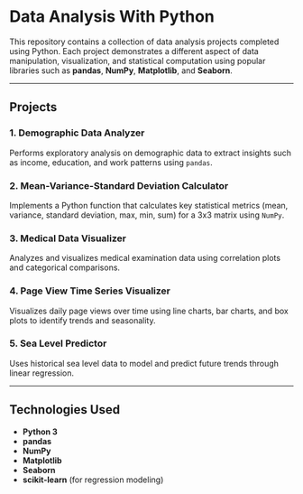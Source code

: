 # Data Analysis With Python

This repository contains a collection of data analysis projects completed using Python. Each project demonstrates a different aspect of data manipulation, visualization, and statistical computation using popular libraries such as **pandas**, **NumPy**, **Matplotlib**, and **Seaborn**.

---

## Projects

### 1. Demographic Data Analyzer
Performs exploratory analysis on demographic data to extract insights such as income, education, and work patterns using `pandas`.

### 2. Mean-Variance-Standard Deviation Calculator
Implements a Python function that calculates key statistical metrics (mean, variance, standard deviation, max, min, sum) for a 3x3 matrix using `NumPy`.

### 3. Medical Data Visualizer
Analyzes and visualizes medical examination data using correlation plots and categorical comparisons.

### 4. Page View Time Series Visualizer
Visualizes daily page views over time using line charts, bar charts, and box plots to identify trends and seasonality.

### 5. Sea Level Predictor
Uses historical sea level data to model and predict future trends through linear regression.

---

## Technologies Used
- **Python 3**
- **pandas**
- **NumPy**
- **Matplotlib**
- **Seaborn**
- **scikit-learn** (for regression modeling)
